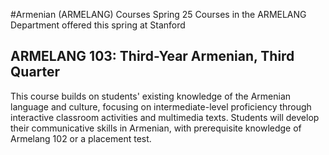 #Armenian (ARMELANG) Courses Spring 25
Courses in the ARMELANG Department offered this spring at Stanford
## ARMELANG 103: Third-Year Armenian, Third Quarter
This course builds on students' existing knowledge of the Armenian language and culture, focusing on intermediate-level proficiency through interactive classroom activities and multimedia texts. Students will develop their communicative skills in Armenian, with prerequisite knowledge of Armelang 102 or a placement test.